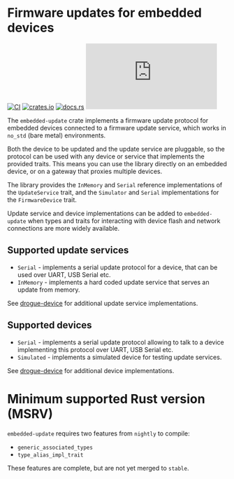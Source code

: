 # Firmware updates for embedded devices

[![CI](https://github.com/drogue-iot/embedded-update/actions/workflows/ci.yaml/badge.svg)](https://github.com/drogue-iot/embedded-update/actions/workflows/ci.yaml)
[![crates.io](https://img.shields.io/crates/v/embedded-update.svg)](https://crates.io/crates/embedded-update)
[![docs.rs](https://docs.rs/embedded-update/badge.svg)](https://docs.rs/embedded-update)
[![Matrix](https://img.shields.io/matrix/drogue-iot:matrix.org)](https://matrix.to/#/#drogue-iot:matrix.org)

The `embedded-update` crate implements a firmware update protocol for embedded devices connected to a firmware update service, which works in `no_std` (bare metal) environments.

Both the device to be updated and the update service are pluggable, so the protocol can be used with any device or service that implements the provided traits. This means you can use the library directly on an embedded device, or on a gateway that proxies multiple devices.

The library provides the `InMemory` and `Serial` reference implementations of the `UpdateService` trait, and the `Simulator` and `Serial` implementations for the `FirmwareDevice` trait.

Update service and device implementations can be added to `embedded-update` when types and traits for interacting with device flash and network connections are more widely available.

## Supported update services

* `Serial` - implements a serial update protocol for a device, that can be used over UART, USB Serial etc.
* `InMemory` - implements a hard coded update service that serves an update from memory.

See [drogue-device](https://github.com/drogue-iot/drogue-device) for additional update service implementations.

## Supported devices

* `Serial` - implements a serial update protocol allowing to talk to a device implementing this protocol over UART, USB Serial etc.
* `Simulated` - implements a simulated device for testing update services.

See [drogue-device](https://github.com/drogue-iot/drogue-device) for additional device implementations.

# Minimum supported Rust version (MSRV)

`embedded-update` requires two features from `nightly` to compile:

* `generic_associated_types`
* `type_alias_impl_trait`

These features are complete, but are not yet merged to `stable`.
